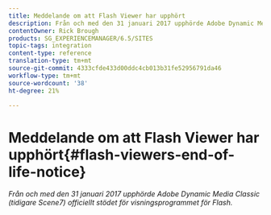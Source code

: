 ```yaml
---
title: Meddelande om att Flash Viewer har upphört
description: Från och med den 31 januari 2017 upphörde Adobe Dynamic Media Classic officiellt stödet för visningsprogramplattformen Flash.
contentOwner: Rick Brough
products: SG_EXPERIENCEMANAGER/6.5/SITES
topic-tags: integration
content-type: reference
translation-type: tm+mt
source-git-commit: 4333cfde433d00ddc4cb013b31fe52956791da46
workflow-type: tm+mt
source-wordcount: '38'
ht-degree: 21%

---
```



# Meddelande om att Flash Viewer har upphört{#flash-viewers-end-of-life-notice}

*Från och med den 31 januari 2017 upphörde Adobe Dynamic Media Classic (tidigare Scene7) officiellt stödet för visningsprogrammet för Flash.*

<!-- *For more information about this important change, see the following FAQ website:*

[https://docs.adobe.com/content/docs/en/aem/6-1/administer/integration/marketing-cloud/scene7/flash-eol.html](https://docs.adobe.com/content/docs/en/aem/6-1/administer/integration/marketing-cloud/scene7/flash-eol.html). -->
